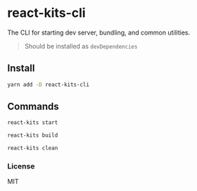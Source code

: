 # react-kits-cli

The CLI for starting dev server, bundling, and common utilities.

> Should be installed as `devDependencies`

## Install
```sh
yarn add -D react-kits-cli
```

## Commands
```sh
react-kits start

react-kits build

react-kits clean
```

### License
MIT
